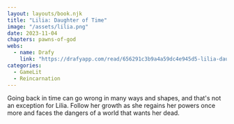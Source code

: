 ```yaml
---
layout: layouts/book.njk
title: "Lilia: Daughter of Time"
image: "/assets/lilia.png"
date: 2023-11-04
chapters: pawns-of-god
webs:
  - name: Drafy 
    link: "https://drafyapp.com/read/656291c3b9a4a59dc4e945d5-lilia-daughter-of-time"
categories:
  - GameLit
  - Reincarnation 
---
```


Going back in time can go wrong in many ways and shapes, and that's not an exception for Lilia. Follow her growth as she regains her powers once more and faces the dangers of a world that wants her dead.
